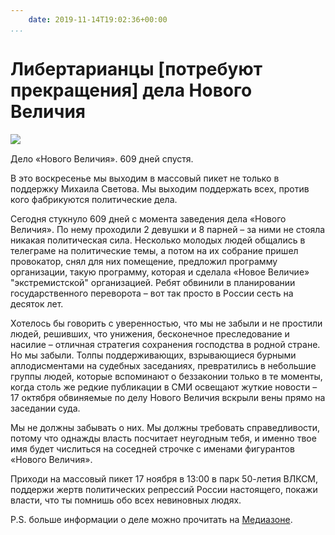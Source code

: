 ```yaml
---
    date: 2019-11-14T19:02:36+00:00
...
```


# Либертарианцы [потребуют прекращения] дела Нового Величия

![​​](https://telegra.ph/file/c2a67e4809ad63bab003a.jpg)

Дело «Нового Величия». 609 дней спустя.

В это воскресенье мы выходим в массовый пикет не только в поддержку Михаила Светова. Мы выходим поддержать всех, против кого фабрикуются политические дела.

Сегодня стукнуло 609 дней с момента заведения дела «Нового Величия». По нему проходили 2 девушки и 8 парней – за ними не стояла никакая политическая сила. Несколько молодых людей общались в телеграме на политические темы, а потом на их собрание пришел провокатор, снял для них помещение, предложил программу организации, такую программу, которая и сделала «Новое Величие» "экстремистской" организацией. Ребят обвинили в планировании государственного переворота – вот так просто в России сесть на десяток лет.

Хотелось бы говорить с уверенностью, что мы не забыли и не простили людей, решивших, что унижения, бесконечное преследование и насилие – отличная стратегия сохранения господства в родной стране. Но мы забыли. Толпы поддерживающих, взрывающиеся бурными аплодисментами на судебных заседаниях, превратились в небольшие группы людей, которые вспоминают о беззаконии только в те моменты, когда столь же редкие публикации в СМИ освещают жуткие новости – 17 октября обвиняемые по делу Нового Величия вскрыли вены прямо на заседании суда.

Мы не должны забывать о них. Мы должны требовать справедливости, потому что однажды власть посчитает неугодным тебя, и именно твое имя будет числиться на соседней строчке с именами фигурантов «Нового Величия».

Приходи на массовый пикет 17 ноября в 13:00 в парк 50-летия ВЛКСМ, поддержи жертв политических репрессий России настоящего, покажи власти, что ты помнишь обо всех невиновных людях.

P.S. больше информации о деле можно прочитать на [Медиазоне](https://zona.media/article/2018/03/30/velichie).